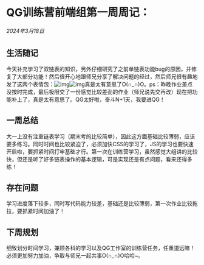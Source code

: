 # QG训练营前端组第一周周记：

###### 2024年3月18日

## 生活随记

今天补充学习了双链表的知识，另外仔细研究了之前单链表功能bug的原因，并修复了大部分功能！然后很开心地跟师兄分享了解决问题的经过，然后师兄很有趣地发了这两个表情包：![img](file:https://github.com/Misayhuiyi/QG/blob/main/%E5%B0%8F%E7%BB%84/Week1/images/c43ba98747358d0c4265e30e6525a863.gif)![img](file:///E:\2769584073\nt_qq\nt_data\Emoji\emoji-recv\2024-03\Ori\c43ba98747358d0c4265e30e6525a863.gif)真是太有意思了O(∩_∩)O。ps：昨晚作业差点没按时完成，最后极限交了一份感觉比较差劲的作业（师兄说先交再改）现在把功能补上了，真是太有意思了。QG太好啦，奋斗N+1天，我要进QG！

##  一周总结

大一上没有注重链表学习（期末考的比较简单），因此这方面基础比较薄弱，应该要多练习。同时时间也比较紧迫了，必须加快CSS的学习了，JS的学习也要快速开启啦，要抓紧时间打牢基础才行。第一次在训练营学习，虽然感觉大组讲的比较快，但还是听了好多链表操作的基本逻辑，可是实现还是有点问题，看来还得多练！

##  存在问题

学习进度落下较多，同时写代码能力较差，基础还是比较薄弱，第一次作业比较拖拉，要抓紧时间加油了！

## 下周规划

细致划分时间学习，兼顾各科的学习以及QG工作室的训练营任务，任重道远嘛！必须更加努力加油，争取与师兄一起共事O(∩_∩)O哈哈~。
